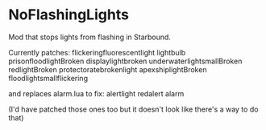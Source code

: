 # NoFlashingLights
Mod that stops lights from flashing in Starbound.

Currently patches:
flickeringfluorescentlight
lightbulb
prisonfloodlightBroken
displaylightbroken
underwaterlightsmallBroken
redlightBroken
protectoratebrokenlight
apexshiplightBroken
floodlightsmallflickering

and replaces alarm.lua to fix:
alertlight
redalert
alarm

(I'd have patched those ones too but it doesn't look like there's a way to do that)
